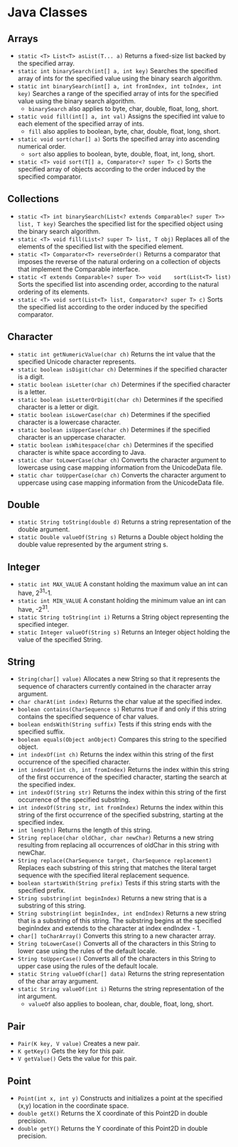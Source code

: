 # Java Classes
## Arrays
* `static <T> List<T> asList(T... a)` Returns a fixed-size list backed by the specified array.
* `static int binarySearch(int[] a, int key)` Searches the specified array of ints for the specified value using the binary search algorithm.
* `static int binarySearch(int[] a, int fromIndex, int toIndex, int key)` Searches a range of the specified array of ints for the specified value using the binary search algorithm.
  * `binarySearch` also applies to byte, char, double, float, long, short.
* `static void fill(int[] a, int val)` Assigns the specified int value to each element of the specified array of ints.
  * `fill` also applies to boolean, byte, char, double, float, long, short.
* `static void sort(char[] a)` Sorts the specified array into ascending numerical order.
  * `sort` also applies to boolean, byte, double, float, int, long, short.
* `static <T> void sort(T[] a, Comparator<? super T> c)` Sorts the specified array of objects according to the order induced by the specified comparator.
## Collections
* `static <T> int binarySearch(List<? extends Comparable<? super T>> list, T key)` Searches the specified list for the specified object using the binary search algorithm.
* `static <T> void fill(List<? super T> list, T obj)` Replaces all of the elements of the specified list with the specified element.
* `static <T> Comparator<T> reverseOrder()` Returns a comparator that imposes the reverse of the natural ordering on a collection of objects that implement the Comparable interface.
* `static <T extends Comparable<? super T>> void	sort(List<T> list)` Sorts the specified list into ascending order, according to the natural ordering of its elements.
* `static <T> void sort(List<T> list, Comparator<? super T> c)` Sorts the specified list according to the order induced by the specified comparator.
## Character
* `static int getNumericValue(char ch)` Returns the int value that the specified Unicode character represents.
* `static boolean isDigit(char ch)` Determines if the specified character is a digit.
* `static boolean isLetter(char ch)` Determines if the specified character is a letter.
* `static boolean isLetterOrDigit(char ch)` Determines if the specified character is a letter or digit.
* `static boolean isLowerCase(char ch)` Determines if the specified character is a lowercase character.
* `static boolean isUpperCase(char ch)` Determines if the specified character is an uppercase character.
* `static boolean isWhitespace(char ch)` Determines if the specified character is white space according to Java.
* `static char toLowerCase(char ch)` Converts the character argument to lowercase using case mapping information from the UnicodeData file.
* `static char toUpperCase(char ch)` Converts the character argument to uppercase using case mapping information from the UnicodeData file.
## Double
* `static String toString(double d)` Returns a string representation of the double argument.
* `static Double valueOf(String s)` Returns a Double object holding the double value represented by the argument string s.
## Integer
* `static int MAX_VALUE` A constant holding the maximum value an int can have, 2<sup>31</sup>-1.
* `static int MIN_VALUE` A constant holding the minimum value an int can have, -2<sup>31</sup>.
* `static String toString(int i)` Returns a String object representing the specified integer.
* `static Integer valueOf(String s)` Returns an Integer object holding the value of the specified String.
## String
* `String(char[] value)` Allocates a new String so that it represents the sequence of characters currently contained in the character array argument.
* `char charAt(int index)` Returns the char value at the specified index.
* `boolean contains(CharSequence s)` Returns true if and only if this string contains the specified sequence of char values.
* `boolean endsWith(String suffix)` Tests if this string ends with the specified suffix.
* `boolean equals(Object anObject)` Compares this string to the specified object.
* `int indexOf(int ch)` Returns the index within this string of the first occurrence of the specified character.
* `int indexOf(int ch, int fromIndex)` Returns the index within this string of the first occurrence of the specified character, starting the search at the specified index.
* `int indexOf(String str)` Returns the index within this string of the first occurrence of the specified substring.
* `int indexOf(String str, int fromIndex)` Returns the index within this string of the first occurrence of the specified substring, starting at the specified index.
* `int length()` Returns the length of this string.
* `String replace(char oldChar, char newChar)` Returns a new string resulting from replacing all occurrences of oldChar in this string with newChar.
* `String replace(CharSequence target, CharSequence replacement)` Replaces each substring of this string that matches the literal target sequence with the specified literal replacement sequence.
* `boolean startsWith(String prefix)` Tests if this string starts with the specified prefix.
* `String substring(int beginIndex)` Returns a new string that is a substring of this string.
* `String substring(int beginIndex, int endIndex)` Returns a new string that is a substring of this string. The substring begins at the specified beginIndex and extends to the character at index endIndex - 1. 
* `char[] toCharArray()` Converts this string to a new character array.
* `String toLowerCase()` Converts all of the characters in this String to lower case using the rules of the default locale.
* `String toUpperCase()` Converts all of the characters in this String to upper case using the rules of the default locale.
* `static String valueOf(char[] data)` Returns the string representation of the char array argument.
* `static String valueOf(int i)` Returns the string representation of the int argument.
  * `valueOf` also applies to boolean, char, double, float, long, short.
## Pair
* `Pair(K key, V value)` Creates a new pair.
* `K getKey()` Gets the key for this pair.
* `V getValue()` Gets the value for this pair.
## Point
* `Point(int x, int y)` Constructs and initializes a point at the specified (x,y) location in the coordinate space.
* `double getX()` Returns the X coordinate of this Point2D in double precision.
* `double getY()` Returns the Y coordinate of this Point2D in double precision.
